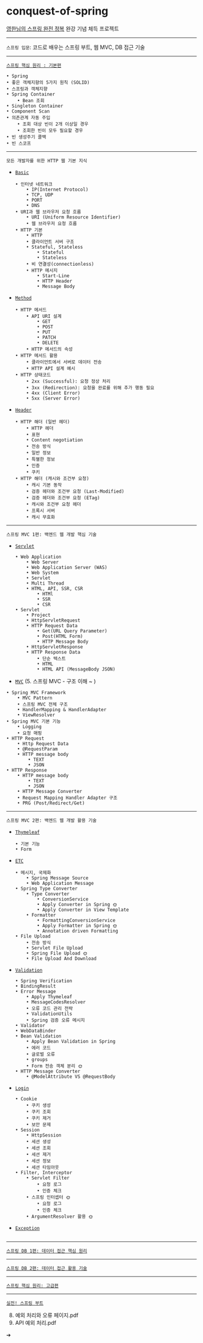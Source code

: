 # conquest-of-spring

[영한님의 스프링 완전 정복](https://www.inflearn.com/roadmaps/373) 완강 기념 체득 프로젝트

---

`스프링 입문`: 코드로 배우는 스프링 부트, 웹 MVC, DB 접근 기술

---

[`스프링 핵심 원리 : 기본편`](https://jihunparkme.github.io/Spring-Core/)
```text
• Spring
• 좋은 객체지향의 5가지 원칙 (SOLID)
• 스프링과 객체지향
• Spring Container
    • Bean 조회
• Singleton Container
• Component Scan
• 의존관계 자동 주입
    • 조회 대상 빈이 2개 이상일 경우
    • 조회한 빈이 모두 필요할 경우
• 빈 생성주기 콜백
• 빈 스코프
```

---

`모든 개발자를 위한 HTTP 웹 기본 지식`
- [`Basic`](https://jihunparkme.github.io/Http-Web-Network_basic/)
  ```text
  • 인터넷 네트워크
      • IP(Internet Protocol)
      • TCP, UDP
      • PORT
      • DNS
  • URI과 웹 브라우저 요청 흐름
      • URI (Uniform Resource Identifier)
      • 웹 브라우저 요청 흐름
  • HTTP 기본
      • HTTP
      • 클라이언트 서버 구조
      • Stateful, Stateless
          • Stateful
          • Stateless
      • 비 연결성(connectionless)
      • HTTP 메시지
          • Start-Line
          • HTTP Header
          • Message Body
  ```
- [`Method`](https://jihunparkme.github.io/Http-Web-Network_method/)
  ```text
  • HTTP 메서드
      • API URI 설계
          • GET
          • POST
          • PUT
          • PATCH
          • DELETE
      • HTTP 메서드의 속성
  • HTTP 메서드 활용
      • 클라이언트에서 서버로 데이터 전송
      • HTTP API 설계 예시
  • HTTP 상태코드
      • 2xx (Successful): 요청 정상 처리
      • 3xx (Redirection): 요청을 완료를 위해 추가 행동 필요
      • 4xx (Client Error)
      • 5xx (Server Error)
  ```
- [`Header`](https://jihunparkme.github.io/Http-Web-Network_header/)
  ```text
  • HTTP 해더 (일반 헤더)
      • HTTP 헤더
      • 표현
      • Content negotiation
      • 전송 방식
      • 일반 정보
      • 특별한 정보
      • 인증
      • 쿠키
  • HTTP 해더 (캐시와 조건부 요청)
      • 캐시 기본 동작
      • 검증 헤더와 조건부 요청 (Last-Modified)
      • 검증 헤더와 조건부 요청 (ETag)
      • 캐시와 조건부 요청 헤더
      • 프록시 서버
      • 캐시 무효화
  ```

---

`스프링 MVC 1편: 백엔드 웹 개발 핵심 기술`
- [`Servlet`](https://jihunparkme.github.io/Spring-MVC-Part1-Servlet/)
  ```text
  • Web Application
      • Web Server
      • Web Application Server (WAS)
      • Web System
      • Servlet
      • Multi Thread
      • HTML, API, SSR, CSR
          • HTMl
          • SSR
          • CSR
  • Servlet
      • Project
      • HttpServletRequest
      • HTTP Request Data
          • Get(URL Query Parameter)
          • Post(HTML Form)
          • HTTP Message Body
      • HttpServletResponse
      • HTTP Response Data
          • 단순 텍스트
          • HTML
          • HTML API (MessageBody JSON)
  ```
- [`MVC`](https://jihunparkme.github.io/Spring-MVC-Part1-MVC/) (5. 스프링 MVC - 구조 이해 ~ )

```text
• Spring MVC Framework
    • MVC Pattern
    • 스프링 MVC 전체 구조
    • HandlerMapping & HandlerAdapter
    • ViewResolver
• Spring MVC 기본 기능
    • Logging
    • 요청 매핑
• HTTP Request
    • Http Request Data
    • @RequestParam
    • HTTP message body
        • TEXT
        • JSON
• HTTP Response
    • HTTP message body
        • TEXT
        • JSON
    • HTTP Message Converter
    • Request Mapping Handler Adapter 구조
    • PRG (Post/Redirect/Get)
```

---

`스프링 MVC 2편: 백엔드 웹 개발 활용 기술`
- [`Thymeleaf`](https://jihunparkme.github.io/Spring-MVC-Part2-Thymeleaf/)

  ```text
  • 기본 기능
  • Form
  ```

- [`ETC`](https://jihunparkme.github.io/Spring-MVC-Part2-Etc/)
  ```text
  • 메시지, 국제화
      • Spring Message Source
      • Web Application Message
  • Spring Type Converter
      • Type Converter
          • ConversionService
          • Apply Converter in Spring 🌞
          • Apply Converter in View Template
      • Formatter
          • FormattingConversionService
          • Apply Formatter in Spring 🌞
          • Annotation driven Formatting
  • File Upload
      • 전송 방식
      • Servlet File Upload
      • Spring File Upload 🌞
      • File Upload And Download
  ```

- [`Validation`](https://jihunparkme.github.io/Spring-MVC-Part2-Validation/)

  ```text
  • Spring Verification
  • BindingResult
  • Error Message
      • Apply Thymeleaf
      • MessageCodesResolver
      • 오류 코드 관리 전략
      • ValidationUtils
      • Spring 검증 오류 메시지
  • Validator
  • WebDataBinder
  • Bean Validation
      • Apply Bean Validation in Spring
      • 에러 코드
      • 글로벌 오류
      • groups
      • Form 전송 객체 분리 🌞
  • HTTP Message Converter
      • @ModelAttribute VS @RequestBody
  ```

- [`Login`](https://jihunparkme.github.io/Spring-MVC-Part2-Login/)

  ```text
  • Cookie
      • 쿠키 생성
      • 쿠키 조회
      • 쿠키 제거
      • 보안 문제
  • Session
      • HttpSession
      • 세션 생성
      • 세션 조회
      • 세션 제거
      • 세션 정보
      • 세션 타임아웃
  • Filter, Interceptor
      • Servlet Filter
          • 요청 로그
          • 인증 체크
      • 스프링 인터셉터 🌞
          • 요청 로그
          • 인증 체크
      • ArgumentResolver 활용 🌞
  ```
  
- [`Exception`](https://jihunparkme.github.io/Spring-MVC-Part2-Exception/)

```text

```

---

[`스프링 DB 1편: 데이터 접근 핵심 원리`](https://jihunparkme.github.io/Spring-DB-Part1/)

---

[`스프링 DB 2편: 데이터 접근 활용 기술`](https://jihunparkme.github.io/Spring-DB-Part2/)

---

[`스프링 핵심 원리: 고급편`](https://jihunparkme.github.io/Spring-Core-Principles-Advanced/)

---

[`실전! 스프링 부트`](https://jihunparkme.github.io/spring-boot/)



8. 예외 처리와 오류 페이지.pdf
9. API 예외 처리.pdf

➔

